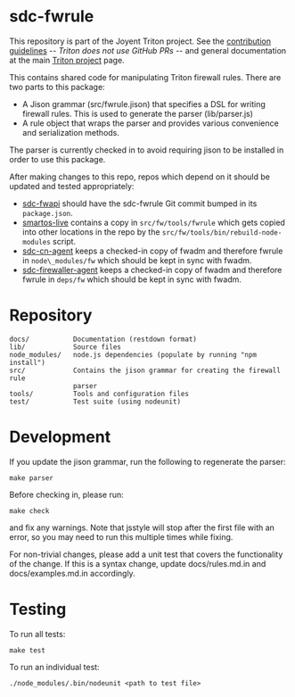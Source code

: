 # sdc-fwrule

This repository is part of the Joyent Triton project. See the [contribution
guidelines](https://github.com/joyent/triton/blob/master/CONTRIBUTING.md) --
*Triton does not use GitHub PRs* -- and general documentation at the main
[Triton project](https://github.com/joyent/triton) page.

This contains shared code for manipulating Triton firewall rules.
There are two parts to this package:

* A Jison grammar (src/fwrule.jison) that specifies a DSL for writing
  firewall rules. This is used to generate the parser (lib/parser.js)
* A rule object that wraps the parser and provides various convenience
  and serialization methods.

The parser is currently checked in to avoid requiring jison to be installed
in order to use this package.

After making changes to this repo, repos which depend on it should be updated
and tested appropriately:

* [sdc-fwapi](https://github.com/joyent/sdc-fwapi) should have the sdc-fwrule
  Git commit bumped in its `package.json`.
* [smartos-live](https://github.com/joyent/smartos-live) contains a copy in
  `src/fw/tools/fwrule` which gets copied into other locations in the repo by
  the `src/fw/tools/bin/rebuild-node-modules` script.
* [sdc-cn-agent](https://github.com/joyent/sdc-cn-agent) keeps a checked-in copy
  of fwadm and therefore fwrule in `node\_modules/fw` which should be kept in
  sync with fwadm.
* [sdc-firewaller-agent](https://github.com/joyent/sdc-firewaller-agent) keeps a
  checked-in copy of fwadm and therefore fwrule in `deps/fw` which should be
  kept in sync with fwadm.

# Repository

    docs/           Documentation (restdown format)
    lib/            Source files
    node_modules/   node.js dependencies (populate by running "npm install")
    src/            Contains the jison grammar for creating the firewall rule
                    parser
    tools/          Tools and configuration files
    test/           Test suite (using nodeunit)


# Development

If you update the jison grammar, run the following to regenerate the parser:

    make parser

Before checking in, please run:

    make check

and fix any warnings. Note that jsstyle will stop after the first file with an
error, so you may need to run this multiple times while fixing.

For non-trivial changes, please add a unit test that covers the functionality
of the change. If this is a syntax change, update docs/rules.md.in and
docs/examples.md.in accordingly.


# Testing

To run all tests:

    make test

To run an individual test:

    ./node_modules/.bin/nodeunit <path to test file>

